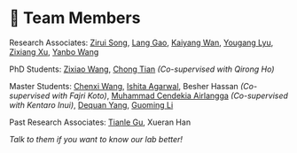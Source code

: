 # 👥 Team Members

Research Associates: [Zirui Song](https://ziruisongbest.github.io/), [Lang Gao](https://heartyhaven.github.io/), [Kaiyang Wan](https://scholar.google.com/citations?user=v_faxAsAAAAJ&hl=en), [Yougang Lyu](https://youganglyu.github.io/), [Zixiang Xu](https://xzx34.github.io/), [Yanbo Wang](https://wyf23187.github.io/)

PhD Students: [Zixiao Wang](https://scholar.google.com/citations?user=1A9NbwEAAAAJ&hl=zh-CN), [Chong Tian](https://scholar.google.com/citations?user=MTZF0pEAAAAJ&hl=zh-CN) *(Co-supervised with Qirong Ho)*

Master Students: [Chenxi Wang](https://scholar.google.com/citations?user=Gtj8924AAAAJ&hl=en), [Ishita Agarwal](https://www.linkedin.com/in/ishitaaagarwal/?originalSubdomain=in), Besher Hassan *(Co-supervised with Fajri Koto)*, [Muhammad Cendekia Airlangga](https://scholar.google.com/citations?user=GXhAThEAAAAJ&hl=en) *(Co-supervised with Kentaro Inui)*, [Dequan Yang](https://www.linkedin.com/in/dequan-yang-58b183162/?originalSubdomain=ae), [Guoming Li](https://scholar.google.com/citations?user=MkxLbngAAAAJ&hl=zh-CN)

Past Research Associates:
[Tianle Gu](https://scholar.google.com/citations?user=wlW9_7QAAAAJ&hl=zh-CN), Xueran Han

*Talk to them if you want to know our lab better!*